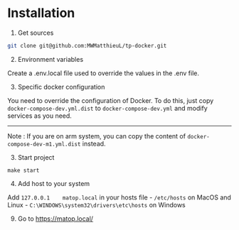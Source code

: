 Installation
============

1. Get sources

```bash
git clone git@github.com:MWMatthieuL/tp-docker.git
```  

2. Environment variables

Create a .env.local file used to override the values in the .env file.

3. Specific docker configuration

You need to override the configuration of Docker. To do this, just copy `docker-compose-dev.yml.dist` to 
`docker-compose-dev.yml` and modify services as you need.

---

Note : If you are on arm system, you can copy the content of `docker-compose-dev-m1.yml.dist` instead.

3. Start project

```
make start
```

4. Add host to your system

Add `127.0.0.1    matop.local` in your hosts file
	- `/etc/hosts` on MacOS and Linux
    - `C:\WINDOWS\system32\drivers\etc\hosts` on Windows

9. Go to https://matop.local/
